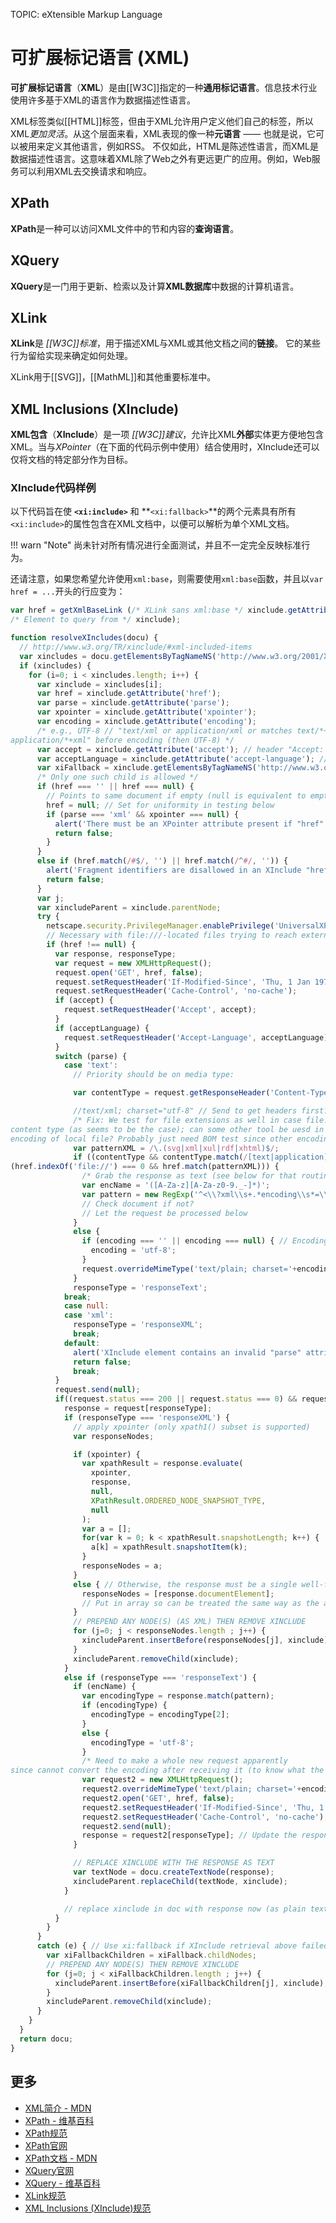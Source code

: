 TOPIC: eXtensible Markup Language

# 可扩展标记语言 (XML)

**可扩展标记语言**（**XML**）是由[[W3C]]指定的一种**通用标记语言**。信息技术行业使用许多基于XML的语言作为数据描述性语言。

XML标签类似[[HTML]]标签，但由于XML允许用户定义他们自己的标签，所以XML*更加灵活*。从这个层面来看，XML表现的像一种**元语言** —— 也就是说，它可以被用来定义其他语言，例如RSS。
不仅如此，HTML是陈述性语言，而XML是数据描述性语言。这意味着XML除了Web之外有更远更广的应用。例如，Web服务可以利用XML去交换请求和响应。

## XPath

**XPath**是一种可以访问XML文件中的节和内容的**查询语言**。

## XQuery

**XQuery**是一门用于更新、检索以及计算**XML数据库**中数据的计算机语言。

## XLink

**XLink**是 *[[W3C]]标准*，用于描述XML与XML或其他文档之间的**链接**。 它的某些行为留给实现来确定如何处理。

XLink用于[[SVG]]，[[MathML]]和其他重要标准中。

## XML Inclusions (XInclude)

**XML包含**（**XInclude**）是一项 *[[W3C]]建议*，允许比XML**外部**实体更方便地包含XML。当与*XPointer*（在下面的代码示例中使用）结合使用时，XInclude还可以仅将文档的特定部分作为目标。

### XInclude代码样例

以下代码旨在使 **`<xi:include>`** 和 **`<xi:fallback>`**的两个元素具有所有`<xi:include>`的属性包含在XML文档中，以便可以解析为单个XML文档。

!!! warn "Note"
    尚未针对所有情况进行全面测试，并且不一定完全反映标准行为。

还请注意，如果您希望允许使用`xml:base`，则需要使用`xml:base`函数，并且以`var href = ...`开头的行应变为：

```javascript
var href = getXmlBaseLink (/* XLink sans xml:base */ xinclude.getAttribute('href'),
/* Element to query from */ xinclude);
```

```javascript
function resolveXIncludes(docu) {
  // http://www.w3.org/TR/xinclude/#xml-included-items
  var xincludes = docu.getElementsByTagNameNS('http://www.w3.org/2001/XInclude', 'include');
  if (xincludes) {
    for (i=0; i < xincludes.length; i++) {
      var xinclude = xincludes[i];
      var href = xinclude.getAttribute('href');
      var parse = xinclude.getAttribute('parse');
      var xpointer = xinclude.getAttribute('xpointer');
      var encoding = xinclude.getAttribute('encoding');
      /* e.g., UTF-8 // "text/xml or application/xml or matches text/*+xml or
application/*+xml" before encoding (then UTF-8) */
      var accept = xinclude.getAttribute('accept'); // header "Accept: "+x
      var acceptLanguage = xinclude.getAttribute('accept-language'); // "Accept-Language: "+x
      var xiFallback = xinclude.getElementsByTagNameNS('http://www.w3.org/2001/XInclude', 'fallback')[0];
      /* Only one such child is allowed */
      if (href === '' || href === null) {
        // Points to same document if empty (null is equivalent to empty string)
        href = null; // Set for uniformity in testing below
        if (parse === 'xml' && xpointer === null) {
          alert('There must be an XPointer attribute present if "href" is empty an parse is "xml"');
          return false;
        }
      }
      else if (href.match(/#$/, '') || href.match(/^#/, '')) {
        alert('Fragment identifiers are disallowed in an XInclude "href" attribute');
        return false;
      }
      var j;
      var xincludeParent = xinclude.parentNode;
      try {
        netscape.security.PrivilegeManager.enablePrivilege('UniversalXPConnect UniversalBrowserRead');
        // Necessary with file:///-located files trying to reach external sites
        if (href !== null) {
          var response, responseType;
          var request = new XMLHttpRequest();
          request.open('GET', href, false);
          request.setRequestHeader('If-Modified-Since', 'Thu, 1 Jan 1970 00:00:00 GMT');
          request.setRequestHeader('Cache-Control', 'no-cache');
          if (accept) {
            request.setRequestHeader('Accept', accept);
          }
          if (acceptLanguage) {
            request.setRequestHeader('Accept-Language', acceptLanguage);
          }
          switch (parse) {
            case 'text':
              // Priority should be on media type:

              var contentType = request.getResponseHeader('Content-Type');

              //text/xml; charset="utf-8" // Send to get headers first?
              /* Fix: We test for file extensions as well in case file:// doesn't return
content type (as seems to be the case); can some other tool be uesd in FF (or IE) to detect
encoding of local file? Probably just need BOM test since other encodings must be specified */
              var patternXML = /\.(svg|xml|xul|rdf|xhtml)$/;
              if ((contentType && contentType.match(/[text|application]\/(.*)\+?xml/)) ||
(href.indexOf('file://') === 0 && href.match(patternXML))) {
                /* Grab the response as text (see below for that routine) and then find encoding within*/
                var encName = '([A-Za-z][A-Za-z0-9._-]*)';
                var pattern = new RegExp('^<\\?xml\\s+.*encoding\\s*=\\s*([\'"])'+encName+'\\1.*\\?>');
                // Check document if not?
                // Let the request be processed below
              }
              else {
                if (encoding === '' || encoding === null) { // Encoding has no effect on XML
                  encoding = 'utf-8';
                }
                request.overrideMimeType('text/plain; charset='+encoding); //'x-user-defined'
              }
              responseType = 'responseText';
            break;
            case null:
            case 'xml':
              responseType = 'responseXML';
              break;
            default:
              alert('XInclude element contains an invalid "parse" attribute value');
              return false;
              break;
          }
          request.send(null);
          if((request.status === 200 || request.status === 0) && request[responseType] !== null){
            response = request[responseType];
            if (responseType === 'responseXML') {
              // apply xpointer (only xpath1() subset is supported)
              var responseNodes;

              if (xpointer) {
                var xpathResult = response.evaluate(
                  xpointer,
                  response,
                  null,
                  XPathResult.ORDERED_NODE_SNAPSHOT_TYPE,
                  null
                );
                var a = [];
                for(var k = 0; k < xpathResult.snapshotLength; k++) {
                  a[k] = xpathResult.snapshotItem(k);
                }
                responseNodes = a;
              }
              else { // Otherwise, the response must be a single well-formed document response
                responseNodes = [response.documentElement];
                // Put in array so can be treated the same way as the above
              }
              // PREPEND ANY NODE(S) (AS XML) THEN REMOVE XINCLUDE
              for (j=0; j < responseNodes.length ; j++) {
                xincludeParent.insertBefore(responseNodes[j], xinclude);
              }
              xincludeParent.removeChild(xinclude);
            }
            else if (responseType === 'responseText') {
              if (encName) {
                var encodingType = response.match(pattern);
                if (encodingType) {
                  encodingType = encodingType[2];
                }
                else {
                  encodingType = 'utf-8';
                }
                /* Need to make a whole new request apparently
since cannot convert the encoding after receiving it (to know what the encoding was)*/
                var request2 = new XMLHttpRequest();
                request2.overrideMimeType('text/plain; charset='+encodingType);
                request2.open('GET', href, false);
                request2.setRequestHeader('If-Modified-Since', 'Thu, 1 Jan 1970 00:00:00 GMT');
                request2.setRequestHeader('Cache-Control', 'no-cache');
                request2.send(null);
                response = request2[responseType]; // Update the response for processing
              }

              // REPLACE XINCLUDE WITH THE RESPONSE AS TEXT
              var textNode = docu.createTextNode(response);
              xincludeParent.replaceChild(textNode, xinclude);
            }

            // replace xinclude in doc with response now (as plain text or XML)
          }
        }
      }
      catch (e) { // Use xi:fallback if XInclude retrieval above failed
        var xiFallbackChildren = xiFallback.childNodes;
        // PREPEND ANY NODE(S) THEN REMOVE XINCLUDE
        for (j=0; j < xiFallbackChildren.length ; j++) {
          xincludeParent.insertBefore(xiFallbackChildren[j], xinclude);
        }
        xincludeParent.removeChild(xinclude);
      }
    }
  }
  return docu;
}
```

## 更多

- [XML简介 - MDN](https://wiki.developer.mozilla.org/en-US/docs/XML_Introduction)
- [XPath - 维基百科](https://en.wikipedia.org/wiki/XPath)
- [XPath规范](http://www.w3.org/TR/xpath-30/)
- [XPath官网](http://www.w3.org/standards/techs/xpath#w3c_all)
- [XPath文档 - MDN](https://developer.mozilla.org/en-US/docs/Web/XPath)
- [XQuery官网](http://www.w3.org/XML/Query/)
- [XQuery - 维基百科](https://en.wikipedia.org/wiki/XQuery)
- [XLink规范](http://www.w3.org/TR/xlink/)
- [XML Inclusions (XInclude)规范](http://www.w3.org/TR/xinclude/)

